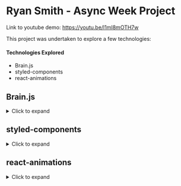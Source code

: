 # Ryan Smith - Async Week Project

Link to youtube demo:
https://youtu.be/l1mI8mOTH7w

This project was undertaken to explore a few technologies:

#### Technologies Explored
- Brain.js
- styled-components
- react-animations

## Brain.js
<details>
<summary>Click to expand</summary>\

Brain.js is JS library that allows you to perform machine learning utilizing Javascript. From the npm documentation:

"brain.js is a GPU accelerated library for Neural Networks written in JavaScript."
https://www.npmjs.com/package/brain.js?activeTab=readme

Brain.js can be utilized both in node, or directly in the browser. This project uses it in backend. This was preferred, because this method, we can train the nets ONCE when the server spins up, as opposed to on every browser refresh.

#### How it works:
Getting up and running with Brain.js is quite simple:

- require it into your project:
```zsh
const brain = require('brain.js');
```
- Write some training data
- Declare your net (multiple types)
- Train your net with the data you wrote up
- Finally, run the net

This project uses the long short-term memory net, as opposed to a feedforward net:
```js
const net = new brain.recurrent.LSTM();
// AND
const net = new brain.recurrent.LSTMTimeStep();
```

"Long short-term memory (LSTM) is an artificial recurrent neural network (RNN) architecture[1] used in the field of deep learning. Unlike standard feedforward neural networks, LSTM has feedback connections. It can not only process single data points (such as images), but also entire sequences of data (such as speech or video)."
https://en.wikipedia.org/wiki/Long_short-term_memory

#### What I've learned
Although getting up and running with Brain.js is very straightforward, getting a trained up neural net with very low error, has proved much more difficult.

What type of data to give the net, how much data to give the net, how many hidden layers to use in the training, all appear to very non-intuitive.

I had assumed when I was learning the basics, that more data would always be better. And more hidden layers would result in a smarter net ( hidden layers are the layers of neurons in between the input data and output data, during net training ).
This proved not to be the case for me.

#### What's next
This project is the result of watching a single tutorial on how to use Brian.js and then jumping right into playing around with it.

I'm looking forward to diving into some resources to understand how all of this actually works. And then at that point maybe I can actually get these nets to produce the results I'm looking for!
</details>

## styled-components
<details>
<summary>Click to expand</summary>\

**styled-components** is another technology explored in this project.

Getting up and running is just a matter of installing the dependency and importing it into the React Component that you'd like to use it in.

With it, you can write a (styled) wrapper Component right in React and then simply wrap up your base Component with it.

I've found that there are many different ways to style your React apps and learning this technique has provided me with another alternative to have in the toolbox.
</details>

## react-animations
<details>
<summary>Click to expand</summary>\

Finally, we have the react-animations library which is one of many options for animating our React apps.

Like **styled-components**, **react-animations** just needs to be installed and imported into the Component.

**NOTE:** react-animations is used in conjunction with styled-components in this project, but this is not the only option.

"React-animation works with any inline style library that supports the use of objects to define keyframe animations, such as Radium, Aphrodite or styled-components."
https://medium.com/@dmitrynozhenko/5-ways-to-animate-a-reactjs-app-in-2019-56eb9af6e3bf

#### What I learned
React animations is straight-forward to get running. What proved to be more difficult was to customize WHEN I want my animations to happen. Animations happen when the Components initially mount. What if you wanted to animate something on state change? That's something I tried to figure out but didn't have much luck. Either, this is not the right library for the job, or I just have something to learn about it.

I was able to get one animation going for the output of the submit buttons by wrapping the styled & animated wrapped Component in a conditional that looks at the state object. However, I could not get the animation to persist on every submission/state change.

**Writing animations with pure CSS and triggering those styles with state, is probably the best way to achieve this desired result.**
</details>